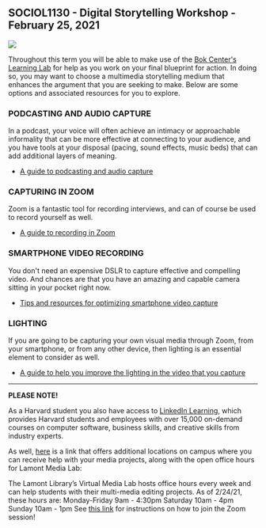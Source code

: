 ## SOCIOL1130 - Digital Storytelling Workshop - February 25, 2021

![](https://files.slack.com/files-pri/T0HTW3H0V-F01PDKUP7A8/20180308_003_soc130_broll_5da_055_13210612.png?pub_secret=fead2ecb63)

Throughout this term you will be able to make use of the [Bok Center's Learning Lab](https://bokcenter.harvard.edu/learning-lab) for help as you work on your final blueprint for action. In doing so, you may want to choose a multimedia storytelling medium that enhances the argument that you are seeking to make. Below are some options and associated resources for you to explore.

### PODCASTING AND AUDIO CAPTURE

In a podcast, your voice will often achieve an intimacy or approachable informality that can be more effective at connecting to your audience, and you have tools at your disposal (pacing, sound effects, music beds) that can add additional layers of meaning.

* [A guide to podcasting and audio capture](http://resources.learninglab.xyz/simple/projects/SOCIOL1130/Podcasting)



### CAPTURING IN ZOOM

Zoom is a fantastic tool for recording interviews, and can of course be used to record yourself as well.

* [A guide to recording in Zoom](http://resources.learninglab.xyz/simple/projects/SOCIOL1130/recording-in-Zoom)

### SMARTPHONE VIDEO RECORDING

You don't need an expensive DSLR to capture effective and compelling video. And chances are that you have an amazing and capable camera sitting in your pocket right now.

* [Tips and resources for optimizing smartphone video capture](http://resources.learninglab.xyz/simple/projects/SOCIOL1130/Smartphone-Video)

### LIGHTING

If you are going to be capturing your own visual media through Zoom, from your smartphone, or from any other device, then lighting is an essential element to consider as well.

* [A guide to help you improve the lighting in the video that you capture](http://resources.learninglab.xyz/simple/projects/SOCIOL1130/Lighting)

___

**PLEASE NOTE!**

As a Harvard student you also have access to [LinkedIn Learning](https://linkedinlearning.harvard.edu/), which provides Harvard students and employees with over 15,000 on-demand courses on computer software, business skills, and creative skills from industry experts.

As well, [here](https://sites.google.com/g.harvard.edu/mediaresources/home) is a link that offers additional locations on campus where you can receive help with your media projects, along with the open office hours for Lamont Media Lab:

The Lamont Library’s Virtual Media Lab hosts office hours every week and can help students with their multi-media editing projects. As of 2/24/21, these hours are:
Monday-Friday 9am - 4:30pm
Saturday 10am - 4pm
Sunday 10am - 1pm
See [this link](https://docs.google.com/document/d/e/2PACX-1vSIjnbTxgMgXrl6_B7JOqv_p2abGoQNRa6ZOAxnxEz4bV3Gx0kUPXYgi-IZ2tZt2JdUmq1b7BONw0wP/pub) for instructions on how to join the Zoom session!
